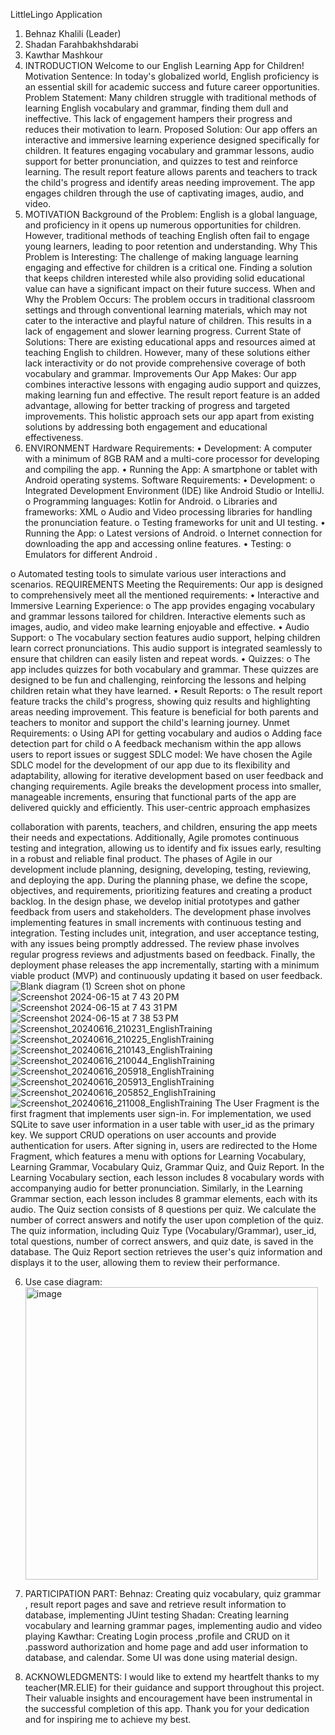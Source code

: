 LittleLingo Application
1. Behnaz Khalili (Leader)
2. Shadan Farahbakhshdarabi
3. Kawthar Mashkour
1. INTRODUCTION
Welcome to our English Learning App for Children!
Motivation Sentence:
In today's globalized world, English proficiency is an essential skill for academic success and future career opportunities.
Problem Statement:
Many children struggle with traditional methods of learning English vocabulary and grammar, finding them dull and ineffective. This lack of engagement hampers their progress and reduces their motivation to learn.
Proposed Solution:
Our app offers an interactive and immersive learning experience designed specifically for children. It features engaging vocabulary and grammar lessons, audio support for better pronunciation, and quizzes to test and reinforce learning. The result report feature allows parents and teachers to track the child's progress and identify areas needing improvement. The app engages children through the use of captivating images, audio, and video.
2. MOTIVATION
Background of the Problem:
English is a global language, and proficiency in it opens up numerous opportunities for children. However, traditional methods of teaching English often fail to engage young learners, leading to poor retention and understanding.
Why This Problem is Interesting:
The challenge of making language learning engaging and effective for children is a critical one. Finding a solution that keeps children interested while also providing solid educational value can have a significant impact on their future success.
When and Why the Problem Occurs:
The problem occurs in traditional classroom settings and through conventional learning materials, which may not cater to the interactive and playful nature of children. This results in a lack of engagement and slower learning progress.
Current State of Solutions:
There are existing educational apps and resources aimed at teaching English to children. However, many of these solutions either lack interactivity or do not provide comprehensive coverage of both vocabulary and grammar.
Improvements Our App Makes:
Our app combines interactive lessons with engaging audio support and quizzes, making learning fun and effective. The result report feature is an added advantage, allowing for better tracking of progress and targeted improvements. This holistic approach sets our app apart from existing solutions by addressing both engagement and educational effectiveness.
3. ENVIRONMENT Hardware Requirements:
• Development: A computer with a minimum of 8GB RAM and a multi-core processor for developing and compiling the app.
• Running the App: A smartphone or tablet with Android operating systems. Software Requirements:
• Development:
o Integrated Development Environment (IDE) like Android Studio or
IntelliJ.
o Programming languages: Kotlin for Android.
o Libraries and frameworks: XML
o Audio and Video processing libraries for handling the pronunciation
feature.
o Testing frameworks for unit and UI testing.
• Running the App:
o Latest versions of Android.
o Internet connection for downloading the app and accessing online
features.
• Testing:
o Emulators for different Android .

o Automated testing tools to simulate various user interactions and scenarios.
REQUIREMENTS
Meeting the Requirements:
Our app is designed to comprehensively meet all the mentioned requirements:
• Interactive and Immersive Learning Experience:
o The app provides engaging vocabulary and grammar lessons tailored
for children. Interactive elements such as images, audio, and video
make learning enjoyable and effective.
• Audio Support:
o The vocabulary section features audio support, helping children learn
correct pronunciations. This audio support is integrated seamlessly to
ensure that children can easily listen and repeat words.
• Quizzes:
o The app includes quizzes for both vocabulary and grammar. These
quizzes are designed to be fun and challenging, reinforcing the lessons
and helping children retain what they have learned.
• Result Reports:
o The result report feature tracks the child's progress, showing quiz
results and highlighting areas needing improvement. This feature is beneficial for both parents and teachers to monitor and support the child's learning journey.
Unmet Requirements:
o Using API for getting vocabulary and audios
o Adding face detection part for child
o A feedback mechanism within the app allows users to report issues or
suggest
SDLC model:
We have chosen the Agile SDLC model for the development of our app due to its flexibility and adaptability, allowing for iterative development based on user feedback and changing requirements. Agile breaks the development process into smaller, manageable increments, ensuring that functional parts of the app are delivered quickly and efficiently. This user-centric approach emphasizes

collaboration with parents, teachers, and children, ensuring the app meets their needs and expectations. Additionally, Agile promotes continuous testing and integration, allowing us to identify and fix issues early, resulting in a robust and reliable final product.
The phases of Agile in our development include planning, designing, developing, testing, reviewing, and deploying the app. During the planning phase, we define the scope, objectives, and requirements, prioritizing features and creating a product backlog. In the design phase, we develop initial prototypes and gather feedback from users and stakeholders. The development phase involves implementing features in small increments with continuous testing and integration. Testing includes unit, integration, and user acceptance testing, with any issues being promptly addressed. The review phase involves regular progress reviews and adjustments based on feedback. Finally, the deployment phase releases the app incrementally, starting with a minimum viable product (MVP) and continuously updating it based on user feedback.
![Blank diagram (1)](https://github.com/behnazkhalili84/EnglishTraining/assets/89276106/58f28fe5-8141-4660-b6dd-f0e542f8413a)
Screen shot on phone
![Screenshot 2024-06-15 at 7 43 20 PM](https://github.com/behnazkhalili84/EnglishTraining/assets/89276106/87496531-edc2-496a-85d5-e22d603e039c)
![Screenshot 2024-06-15 at 7 43 31 PM](https://github.com/behnazkhalili84/EnglishTraining/assets/89276106/65a89944-d930-476a-ab54-350e40669840)
![Screenshot 2024-06-15 at 7 38 53 PM](https://github.com/behnazkhalili84/EnglishTraining/assets/89276106/349a0470-742c-4163-b0e2-8bed1524a6ec)
![Screenshot_20240616_210231_EnglishTraining](https://github.com/behnazkhalili84/EnglishTraining/assets/89276106/2d964566-c576-46cc-af0a-8e3af5e01968)
![Screenshot_20240616_210225_EnglishTraining](https://github.com/behnazkhalili84/EnglishTraining/assets/89276106/cd037d0c-b678-4618-8746-dca4292c9e3b)
![Screenshot_20240616_210143_EnglishTraining](https://github.com/behnazkhalili84/EnglishTraining/assets/89276106/18809bc0-fd87-42b5-a617-cfcf885944ba)
![Screenshot_20240616_210044_EnglishTraining](https://github.com/behnazkhalili84/EnglishTraining/assets/89276106/2c8cd4a2-c339-464c-982f-c3b63926480c)
![Screenshot_20240616_205918_EnglishTraining](https://github.com/behnazkhalili84/EnglishTraining/assets/89276106/dd6de0d2-484d-4027-9179-0cc134019a7d)
![Screenshot_20240616_205913_EnglishTraining](https://github.com/behnazkhalili84/EnglishTraining/assets/89276106/6a40cb3a-028f-49e2-9dbc-5261c8d28bb2)
![Screenshot_20240616_205852_EnglishTraining](https://github.com/behnazkhalili84/EnglishTraining/assets/89276106/781337a7-ce75-48ae-8008-2d9989f10b2f)
![Screenshot_20240616_211008_EnglishTraining](https://github.com/behnazkhalili84/EnglishTraining/assets/89276106/50abeb7f-a1a8-4de1-a43d-69737e3b045a)
The User Fragment is the first fragment that implements user sign-in. For implementation, we used SQLite to save user information in a user table with user_id as the primary key. We support CRUD operations on user accounts and provide authentication for users. After signing in, users are redirected to the Home Fragment, which features a menu with options for Learning Vocabulary, Learning Grammar, Vocabulary Quiz, Grammar Quiz, and Quiz Report.
In the Learning Vocabulary section, each lesson includes 8 vocabulary words with accompanying audio for better pronunciation. Similarly, in the Learning Grammar section, each lesson includes 8 grammar elements, each with its audio.
The Quiz section consists of 8 questions per quiz. We calculate the number of correct answers and notify the user upon completion of the quiz. The quiz information, including Quiz Type (Vocabulary/Grammar), user_id, total questions, number of correct answers, and quiz date, is saved in the database.
The Quiz Report section retrieves the user's quiz information and displays it to the user, allowing them to review their performance.

6. Use case diagram:
   <img width="468" alt="image" src="https://github.com/behnazkhalili84/EnglishTraining/assets/89276106/d9037b1d-16ae-4a58-9deb-8d3bc66968cb">
7. PARTICIPATION PART:
Behnaz: Creating quiz vocabulary, quiz grammar , result report pages and save and retrieve result information to database, implementing JUint testing
Shadan: Creating learning vocabulary and learning grammar pages, implementing audio and video playing
Kawthar: Creating Login process ,profile and CRUD on it .password authorization and home page and add user information to database, and calendar. Some UI was done using material design.

8. ACKNOWLEDGMENTS:
I would like to extend my heartfelt thanks to my teacher(MR.ELIE) for their guidance and support throughout this project. Their valuable insights and encouragement have been instrumental in the successful completion of this app. Thank you for your dedication and for inspiring me to achieve my best.
